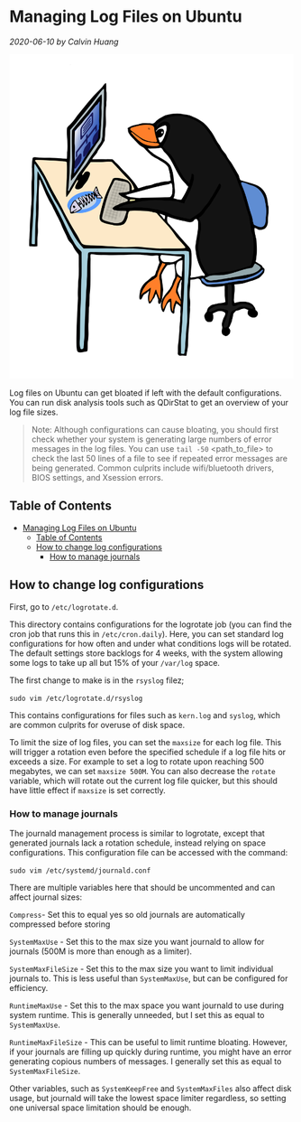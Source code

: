 # Managing Log Files on Ubuntu

*2020-06-10 by Calvin Huang* 

![img](images/Penguin_Admin.svg)

Log files on Ubuntu can get bloated if left with the default configurations. You can run disk analysis tools such as QDirStat to get an overview of your log file sizes.

> Note: Although configurations can cause bloating, you should first check whether your system is generating large numbers of error messages in the log files. You can use `tail -50` <path_to_file> to check the last 50 lines of a file to see if repeated error messages are being generated. Common culprits include wifi/bluetooth drivers, BIOS settings, and Xsession errors.

## Table of Contents
- [Managing Log Files on Ubuntu](#managing-log-files-on-ubuntu)
  - [Table of Contents](#table-of-contents)
  - [How to change log configurations](#how-to-change-log-configurations)
    - [How to manage journals](#how-to-manage-journals)

## How to change log configurations

First, go to `/etc/logrotate.d`.

This directory contains configurations for the logrotate job (you can find the cron job that runs this in `/etc/cron.daily`). Here, you can set standard log configurations for how often and under what conditions logs will be rotated. The default settings store backlogs for 4 weeks, with the system allowing some logs to take up all but 15% of your `/var/log` space. 

The first change to make is in the `rsyslog` filez;

`sudo vim /etc/logrotate.d/rsyslog`

This contains configurations for files such as `kern.log` and `syslog`, which are common culprits for overuse of disk space.

To limit the size of log files, you can set the `maxsize` for each log file. This will trigger a rotation even before the specified schedule if a log file hits or exceeds a size. For example to set a log to rotate upon reaching 500 megabytes, we can set `maxsize 500M`. You can also decrease the `rotate` variable, which will rotate out the current log file quicker, but this should have little effect if `maxsize` is set correctly.

### How to manage journals

The journald management process is similar to logrotate, except that generated journals lack a rotation schedule, instead relying on space configurations. This configuration file can be accessed with the command:

`sudo vim /etc/systemd/journald.conf`

There are multiple variables here that should be uncommented and can affect journal sizes:

`Compress`- Set this to equal yes so old journals are automatically compressed before storing

`SystemMaxUse` - Set this to the max size you want journald to allow for journals (500M is more than enough as a limiter).

`SystemMaxFileSize` - Set this to the max size you want to limit individual journals to. This is less useful than `SystemMaxUse`, but can be configured for efficiency.

`RuntimeMaxUse` - Set this to the max space you want journald to use during system runtime. This is generally unneeded, but I set this as equal to `SystemMaxUse`.

`RuntimeMaxFileSize` - This can be useful to limit runtime bloating. However, if your journals are filling up quickly during runtime, you might have an error generating copious numbers of messages. I generally set this as equal to `SystemMaxFileSize`.

Other variables, such as `SystemKeepFree` and `SystemMaxFiles` also affect disk usage, but journald will take the lowest space limiter regardless, so setting one universal space limitation should be enough.